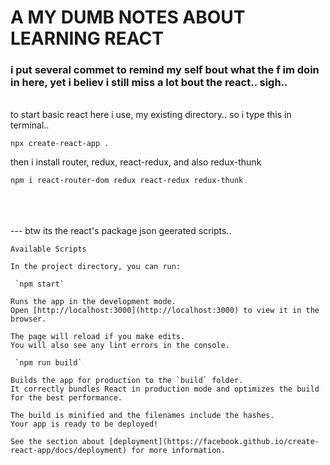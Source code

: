 # A MY DUMB NOTES ABOUT LEARNING REACT

### i put several commet to remind my self bout what the f im doin in here, yet i believ i still miss a lot bout the react.. sigh..
<br/>
to start basic react here i use, my existing directory.. so i type this in terminal..

```
npx create-react-app .
```
then i install router, redux, react-redux, and also redux-thunk
```
npm i react-router-dom redux react-redux redux-thunk
```

<br/>
<br/>
<br/>
---
btw its the react's package json geerated scripts..

```
Available Scripts

In the project directory, you can run:

 `npm start`

Runs the app in the development mode.
Open [http://localhost:3000](http://localhost:3000) to view it in the browser.

The page will reload if you make edits.
You will also see any lint errors in the console.

 `npm run build`

Builds the app for production to the `build` folder.
It correctly bundles React in production mode and optimizes the build for the best performance.

The build is minified and the filenames include the hashes.
Your app is ready to be deployed!

See the section about [deployment](https://facebook.github.io/create-react-app/docs/deployment) for more information.
```